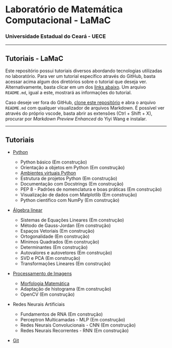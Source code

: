 <h1>Laboratório de Matemática Computacional - LaMaC</h1>
<h3>Universidade Estadual do Ceará - UECE</h3>

---
<h2>Tutoriais - LaMaC</h2>

Este repositório possui tutoriais diversos abordando tecnologias utilizadas no laboratório. Para ver um tutorial específico através do GitHub, basta acessar acima algum dos diretórios sobre o tutorial que deseja ver. Alternativamente, basta clicar em um dos [links abaixo](#tutoriais). Um arquivo `README.md`, igual a este, mostrará as informações do tutorial.

Caso deseje ver fora do GitHub, [clone este repositório](https://docs.github.com/pt/repositories/creating-and-managing-repositories/cloning-a-repository) e abra o arquivo `README.md` com qualquer visualizador de arquivos Markdown. É possível ver através do próprio vscode, basta abrir as extensões (Ctrl + Shift + X), procurar por *Markdown Preview Enhanced* do Yiyi Wang e instalar.

---

## Tutoriais

- [Python](https://github.com/LAMAC-UECE/tutoriais-lamac/tree/main/python)
  - Python básico (Em construção)
  - Orientação a objetos em Python (Em construção)
  - [Ambientes virtuais Python](https://github.com/LAMAC-UECE/tutoriais-lamac/tree/main/python/python-venv)
  - Estrutura de projetos Python (Em construção)
  - Documentação com Docstrings (Em construção)
  - PEP 8 - Padrões de nomenclatura e boas práticas (Em construção)
  - Visualização de dados com Matplotlib (Em construção)
  - Python científico com NumPy (Em construção)

- [Álgebra linear](https://github.com/LAMAC-UECE/tutoriais-lamac/tree/main/algebra_linear)
  - Sistemas de Equações Lineares (Em construção)
  - Método de Gauss-Jordan (Em construção)
  - Espaços Vetoriais (Em construção)
  - Ortogonalidade (Em construção)
  - Mínimos Quadrados (Em construção)
  - Determinantes (Em construção)
  - Autovalores e autovetores (Em construção)
  - SVD e PCA (Em construção)
  - Transformações Lineares (Em construção)

- [Processamento de Imagens](https://github.com/LAMAC-UECE/tutoriais-lamac/tree/main/processamento_de_imagens)
  - [Morfologia Matemática](https://github.com/lamac-uece/tutoriais-lamac/blob/main/processamento_de_imagens/morfologia_matematica.ipynb)
  - Adaptação de histograma (Em construção)
  - OpenCV (Em construção)

- Redes Neurais Artificiais
  - Fundamentos de RNA (Em construção)
  - Perceptron Multicamadas - MLP (Em construção)
  - Redes Neurais Convolucionais - CNN (Em construção)
  - Redes Neurais Recorrentes - RNN (Em construção)

- [Git](https://github.com/LAMAC-UECE/tutoriais-lamac/tree/main/git)
